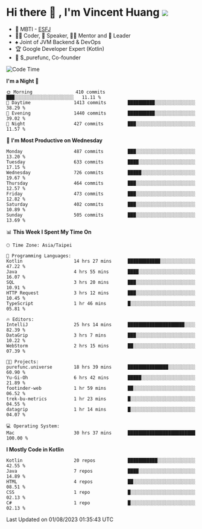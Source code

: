 # Hi there 👋 , I'm Vincent Huang ![](https://komarev.com/ghpvc/?username=Jian-Min-Huang)
- 👀 MBTI - [ESFJ](https://www.16personalities.com/esfj-personality)
- 👨‍💻 Coder, 🎤 Speaker, 👨‍🏫 Mentor and 🚀 Leader
- ♠️ Joint of JVM Backend & DevOps
- 🏆 Google Developer Expert (Kotlin)
- 💼 $_purefunc, Co-founder

<!--START_SECTION:waka-->
![Code Time](http://img.shields.io/badge/Code%20Time-2%2C366%20hrs%2012%20mins-blue)

**I'm a Night 🦉** 

```text
🌞 Morning                410 commits         ███░░░░░░░░░░░░░░░░░░░░░░   11.11 % 
🌆 Daytime                1413 commits        ██████████░░░░░░░░░░░░░░░   38.29 % 
🌃 Evening                1440 commits        ██████████░░░░░░░░░░░░░░░   39.02 % 
🌙 Night                  427 commits         ███░░░░░░░░░░░░░░░░░░░░░░   11.57 % 
```
📅 **I'm Most Productive on Wednesday** 

```text
Monday                   487 commits         ███░░░░░░░░░░░░░░░░░░░░░░   13.20 % 
Tuesday                  633 commits         ████░░░░░░░░░░░░░░░░░░░░░   17.15 % 
Wednesday                726 commits         █████░░░░░░░░░░░░░░░░░░░░   19.67 % 
Thursday                 464 commits         ███░░░░░░░░░░░░░░░░░░░░░░   12.57 % 
Friday                   473 commits         ███░░░░░░░░░░░░░░░░░░░░░░   12.82 % 
Saturday                 402 commits         ███░░░░░░░░░░░░░░░░░░░░░░   10.89 % 
Sunday                   505 commits         ███░░░░░░░░░░░░░░░░░░░░░░   13.69 % 
```


📊 **This Week I Spent My Time On** 

```text
🕑︎ Time Zone: Asia/Taipei

💬 Programming Languages: 
Kotlin                   14 hrs 27 mins      ████████████░░░░░░░░░░░░░   47.22 % 
Java                     4 hrs 55 mins       ████░░░░░░░░░░░░░░░░░░░░░   16.07 % 
SQL                      3 hrs 20 mins       ███░░░░░░░░░░░░░░░░░░░░░░   10.91 % 
HTTP Request             3 hrs 12 mins       ███░░░░░░░░░░░░░░░░░░░░░░   10.45 % 
TypeScript               1 hr 46 mins        █░░░░░░░░░░░░░░░░░░░░░░░░   05.81 % 

🔥 Editors: 
IntelliJ                 25 hrs 14 mins      █████████████████████░░░░   82.39 % 
DataGrip                 3 hrs 7 mins        ███░░░░░░░░░░░░░░░░░░░░░░   10.22 % 
WebStorm                 2 hrs 15 mins       ██░░░░░░░░░░░░░░░░░░░░░░░   07.39 % 

🐱‍💻 Projects: 
purefunc.universe        18 hrs 39 mins      ███████████████░░░░░░░░░░   60.90 % 
Yu-Gi-Oh                 6 hrs 42 mins       █████░░░░░░░░░░░░░░░░░░░░   21.89 % 
footinder-web            1 hr 59 mins        ██░░░░░░░░░░░░░░░░░░░░░░░   06.52 % 
trek-bu-metrics          1 hr 23 mins        █░░░░░░░░░░░░░░░░░░░░░░░░   04.55 % 
datagrip                 1 hr 14 mins        █░░░░░░░░░░░░░░░░░░░░░░░░   04.07 % 

💻 Operating System: 
Mac                      30 hrs 37 mins      █████████████████████████   100.00 % 
```

**I Mostly Code in Kotlin** 

```text
Kotlin                   20 repos            ███████████░░░░░░░░░░░░░░   42.55 % 
Java                     7 repos             ████░░░░░░░░░░░░░░░░░░░░░   14.89 % 
HTML                     4 repos             ██░░░░░░░░░░░░░░░░░░░░░░░   08.51 % 
CSS                      1 repo              █░░░░░░░░░░░░░░░░░░░░░░░░   02.13 % 
C#                       1 repo              █░░░░░░░░░░░░░░░░░░░░░░░░   02.13 % 
```




 Last Updated on 01/08/2023 01:35:43 UTC
<!--END_SECTION:waka-->
